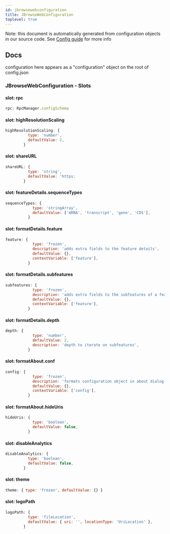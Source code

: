 ```yaml
---
id: jbrowsewebconfiguration
title: JBrowseWebConfiguration
toplevel: true
---
```


Note: this document is automatically generated from configuration objects in our
source code. See [Config guide](/docs/config_guide) for more info

## Docs

configuration here appears as a "configuration" object on the root of
config.json

### JBrowseWebConfiguration - Slots

#### slot: rpc

```js
rpc: RpcManager.configSchema
```

#### slot: highResolutionScaling

```js
highResolutionScaling: {
          type: 'number',
          defaultValue: 2,
        }
```

#### slot: shareURL

```js
shareURL: {
          type: 'string',
          defaultValue: 'https:
        }
```

#### slot: featureDetails.sequenceTypes

```js
sequenceTypes: {
            type: 'stringArray',
            defaultValue: ['mRNA', 'transcript', 'gene', 'CDS'],
          }
```

#### slot: formatDetails.feature

```js
feature: {
            type: 'frozen',
            description: 'adds extra fields to the feature details',
            defaultValue: {},
            contextVariable: ['feature'],
          }
```

#### slot: formatDetails.subfeatures

```js
subfeatures: {
            type: 'frozen',
            description: 'adds extra fields to the subfeatures of a feature',
            defaultValue: {},
            contextVariable: ['feature'],
          }
```

#### slot: formatDetails.depth

```js
depth: {
            type: 'number',
            defaultValue: 2,
            description: 'depth to iterate on subfeatures',
          }
```

#### slot: formatAbout.conf

```js
config: {
            type: 'frozen',
            description: 'formats configuration object in about dialog',
            defaultValue: {},
            contextVariable: ['config'],
          }
```

#### slot: formatAbout.hideUris

```js
hideUris: {
            type: 'boolean',
            defaultValue: false,
          }
```

#### slot: disableAnalytics

```js
disableAnalytics: {
          type: 'boolean',
          defaultValue: false,
        }
```

#### slot: theme

```js
theme: { type: 'frozen', defaultValue: {} }
```

#### slot: logoPath

```js
logoPath: {
          type: 'fileLocation',
          defaultValue: { uri: '', locationType: 'UriLocation' },
        }
```
